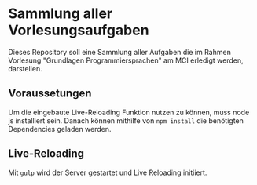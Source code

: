 # Sammlung aller Vorlesungsaufgaben #

Dieses Repository soll eine Sammlung aller Aufgaben die im Rahmen
Vorlesung "Grundlagen Programmiersprachen" am MCI erledigt werden,
darstellen.

## Voraussetungen ##

Um die eingebaute Live-Reloading Funktion nutzen zu können, muss
node js installiert sein. Danach können mithilfe von `npm install`
die benötigten Dependencies geladen werden.

## Live-Reloading ##

Mit `gulp` wird der Server gestartet und Live Reloading initiiert.
